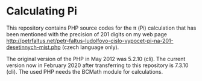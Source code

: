# Calculating Pi
This repository contains PHP source codes for the π (Pi) calculation that has been mentioned with the precision of 201 digits on my web page http://petrfaltus.net/petr-faltus-ludolfovo-cislo-vypocet-pi-na-201-desetinnych-mist.php (czech language only).

The original version of the PHP in May 2012 was 5.2.10 (cli). The current version now in February 2020 after transferring to this repository is 7.3.10 (cli). The used PHP needs the BCMath module for calculations.

